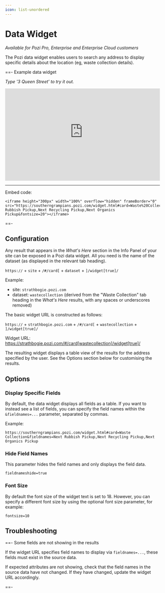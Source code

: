 ```yaml
---
icon: list-unordered
---
```


# Data Widget

*Available for Pozi Pro, Enterprise and Enterprise Cloud customers*

The Pozi data widget enables users to search any address to display specific details about the location (eg, waste collection details).

==- Example data widget

*Type '3 Queen Street' to try it out.*

<iframe height="300px" width="100%" overflow="hidden" frameBorder="0" src="https://southerngrampians.pozi.com/widget.html#card=Waste%20Collection&fieldnames=Next Rubbish Pickup,Next Recycling Pickup,Next Organics Pickup&fontsize=20"></iframe>

---

Embed code:

```
<iframe height="300px" width="100%" overflow="hidden" frameBorder="0" src="https://southerngrampians.pozi.com/widget.html#card=Waste%20Collection&fieldnames=Next Rubbish Pickup,Next Recycling Pickup,Next Organics Pickup&fontsize=20"></iframe>
```

==-

## Configuration

Any result that appears in the *What's Here* section in the Info Panel of your site can be exposed in a Pozi data widget. All you need is the name of the dataset (as displayed in the relevant tab heading).

`https://` + `site` + `/#/card[` + `dataset` + `]/widget[true]/`

Example:

* site: `strathbogie.pozi.com`
* dataset: `wastecollection` (derived from the "Waste Collection" tab heading in the *What's Here* results, with any spaces or underscores removed)

The basic widget URL is constructed as follows:

`https://` + `strathbogie.pozi.com` + `/#/card[` + `wastecollection` + `]/widget[true]/`

Widget URL: https://strathbogie.pozi.com/#/card[wastecollection]/widget[true]/

The resulting widget displays a table view of the results for the address specified by the user. See the Options section below for customising the results.

## Options

### Display Specific Fields

By default, the data widget displays all fields as a table. If you want to instead see a list of fields, you can specify the field names within the `&fieldnames=...` parameter, separated by commas.

Example:

```
https://southerngrampians.pozi.com/widget.html#card=Waste Collection&fieldnames=Next Rubbish Pickup,Next Recycling Pickup,Next Organics Pickup
```

### Hide Field Names

This parameter hides the field names and only displays the field data.

`fieldnameshide=true`

### Font Size

By default the font size of the widget text is set to 18. However, you can specify a different font size by using the optional font size parameter, for example:

`fontsize=10`

## Troubleshooting

==- Some fields are not showing in the results

If the widget URL specifies field names to display via `fieldnames=...`, these fields must exist in the source data.

If expected attributes are not showing, check that the field names in the source data have not changed. If they have changed, update the widget URL accordingly.

==-
